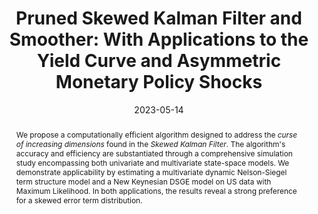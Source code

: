 ---
title: 'Pruned Skewed Kalman Filter and Smoother: With Applications to the Yield Curve and Asymmetric Monetary Policy Shocks'

# Authors
# If you created a profile for a user (e.g. the default `admin` user), write the username (folder name) here
# and it will be replaced with their full name and linked to their profile.
authors:
  - Gaygysyz Guljanov
  - Willi Mutschler
  - Mark Trede

# Author notes (optional)
#author_notes:
#  - 'Equal contribution'
#  - 'Equal contribution'

date: '2023-05-14'
doi: ''

# Schedule page publish date (NOT publication's date).
publishDate: ''

# Publication type.
# Legend: 0 = Uncategorized; 1 = Conference paper; 2 = Journal article;
# 3 = Preprint / Working Paper; 4 = Report; 5 = Book; 6 = Book section;
# 7 = Thesis; 8 = Patent
publication_types: ['3']

# Publication name and optional abbreviated publication name.
publication: CQE Working Paper 101, Dynare Working Papers 78
publication_short: ''

abstract: "We propose a computationally efficient algorithm designed to address the *curse of increasing dimensions* found in the *Skewed Kalman Filter*.
The algorithm's accuracy and efficiency are substantiated through a comprehensive simulation study encompassing both univariate and multivariate state-space models.
We demonstrate applicability by estimating a multivariate dynamic Nelson-Siegel term structure model and a New Keynesian DSGE model on US data with Maximum Likelihood.
In both applications, the results reveal a strong preference for a skewed error term distribution."


# Summary. An optional shortened abstract.
summary: "We propose a computationally efficient algorithm designed to address the *curse of increasing dimensions* found in the *Skewed Kalman Filter*.
The algorithm's accuracy and efficiency are substantiated through a comprehensive simulation study encompassing both univariate and multivariate state-space models.
We demonstrate applicability by estimating a multivariate dynamic Nelson-Siegel term structure model and a New Keynesian DSGE model on US data with Maximum Likelihood.
In both applications, the results reveal a strong preference for a skewed error term distribution."

tags:
  - state-space models
  - skewed Kalman filter
  - skewed Kalman smoother
  - closed skew-normal
  - dimension reduction
  - asymmetric shocks
  - yield curve
  - term structure
  - dynamic Nelson-Siegel
  - DSGE
  - monetary policy

# Display this page in the Featured widget?
featured: false

links:
  - name: PDF (Current Version)
    url: /files/papers/GuljanovMutschlerTrede_PSKF_DNS.pdf
  - name: Online Appendix
    url: /files/papers/GuljanovMutschlerTrede_PSKF_DNS_Online_Appendix.pdf
  - name: CQE Working Paper 101
    url: https://www.wiwi.uni-muenster.de/cqe/sites/cqe/files/CQE_Paper/cqe_wp_101_2022.pdf
  - name: Dynare Working Paper 78
    url: https://www.dynare.org/wp-repo/dynarewp078.pdf
  - name: Code
    url: https://github.com/wmutschl/pruned-skewed-kalman-dns-paper
url_pdf: ''
url_code: ''
url_dataset: ''
url_poster: ''
url_project: ''
url_slides: ''
url_source: ''
url_video: ''
url_preprint: ''

# Featured image
# To use, add an image named `featured.jpg/png` to your page's folder.
image:
  caption: ''
  focal_point: ''
  preview_only: false

# Associated Projects (optional).
#   Associate this publication with one or more of your projects.
#   Simply enter your project's folder or file name without extension.
#   E.g. `internal-project` references `content/project/internal-project/index.md`.
#   Otherwise, set `projects: []`.
projects:
  - dynare

# Slides (optional).
#   Associate this publication with Markdown slides.
#   Simply enter your slide deck's filename without extension.
#   E.g. `slides: "example"` references `content/slides/example/index.md`.
#   Otherwise, set `slides: ""`.
slides: ""
---